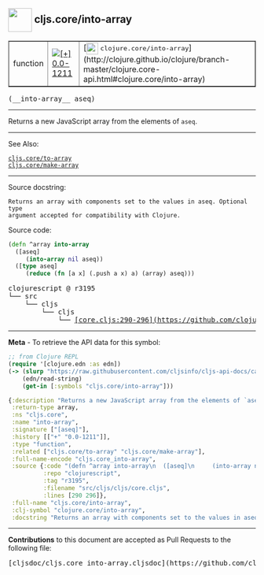 ## <img width="48px" valign="middle" src="http://i.imgur.com/Hi20huC.png"> cljs.core/into-array

 <table border="1">
<tr>

<td>function</td>
<td><a href="https://github.com/cljsinfo/cljs-api-docs/tree/0.0-1211"><img valign="middle" alt="[+] 0.0-1211" src="https://img.shields.io/badge/+-0.0--1211-lightgrey.svg"></a> </td>
<td>
[<img height="24px" valign="middle" src="http://i.imgur.com/1GjPKvB.png"> <samp>clojure.core/into-array</samp>](http://clojure.github.io/clojure/branch-master/clojure.core-api.html#clojure.core/into-array)
</td>
</tr>
</table>

 <samp>
(__into-array__ aseq)<br>
</samp>

---

Returns a new JavaScript array from the elements of `aseq`.

---


See Also:

[`cljs.core/to-array`](cljs.core_to-array.md)<br>
[`cljs.core/make-array`](cljs.core_make-array.md)<br>

---

Source docstring:

```
Returns an array with components set to the values in aseq. Optional type
argument accepted for compatibility with Clojure.
```

Source code:

```clj
(defn ^array into-array
  ([aseq]
     (into-array nil aseq))
  ([type aseq]
     (reduce (fn [a x] (.push a x) a) (array) aseq)))
```

 <pre>
clojurescript @ r3195
└── src
    └── cljs
        └── cljs
            └── <ins>[core.cljs:290-296](https://github.com/clojure/clojurescript/blob/r3195/src/cljs/cljs/core.cljs#L290-L296)</ins>
</pre>


---

__Meta__ - To retrieve the API data for this symbol:

```clj
;; from Clojure REPL
(require '[clojure.edn :as edn])
(-> (slurp "https://raw.githubusercontent.com/cljsinfo/cljs-api-docs/catalog/cljs-api.edn")
    (edn/read-string)
    (get-in [:symbols "cljs.core/into-array"]))
```

```clj
{:description "Returns a new JavaScript array from the elements of `aseq`.",
 :return-type array,
 :ns "cljs.core",
 :name "into-array",
 :signature ["[aseq]"],
 :history [["+" "0.0-1211"]],
 :type "function",
 :related ["cljs.core/to-array" "cljs.core/make-array"],
 :full-name-encode "cljs.core_into-array",
 :source {:code "(defn ^array into-array\n  ([aseq]\n     (into-array nil aseq))\n  ([type aseq]\n     (reduce (fn [a x] (.push a x) a) (array) aseq)))",
          :repo "clojurescript",
          :tag "r3195",
          :filename "src/cljs/cljs/core.cljs",
          :lines [290 296]},
 :full-name "cljs.core/into-array",
 :clj-symbol "clojure.core/into-array",
 :docstring "Returns an array with components set to the values in aseq. Optional type\nargument accepted for compatibility with Clojure."}

```

---

__Contributions__ to this document are accepted as Pull Requests to the following file:

 <pre>
[cljsdoc/cljs.core_into-array.cljsdoc](https://github.com/cljsinfo/cljs-api-docs/blob/master/cljsdoc/cljs.core_into-array.cljsdoc)
</pre>

